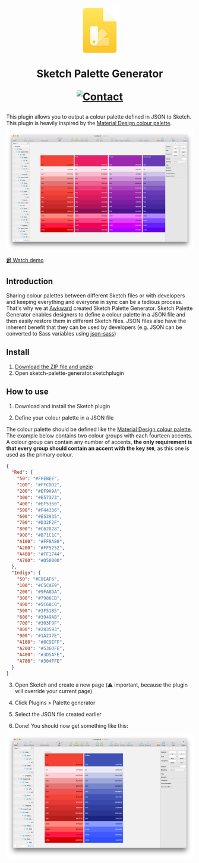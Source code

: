 <h1 align="center">
  <img src="Docs/icon.png" width="106" alt="icon"><br>
  Sketch Palette Generator<br>
  <p align="center">
  <a href="https://twitter.com/madeawkward">
    <img src="https://img.shields.io/badge/contact-madeawkward-blue.svg?style=flat" alt="Contact">
  </a>
  </p>
</h1>

This plugin allows you to output a colour palette defined in JSON to Sketch. This plugin is heavily inspired by the [Material Design colour palette](https://material.io/guidelines/style/color.html#color-color-palette).

![Screenshot](Docs/Screenshots/screenshot.png)

[📹 Watch demo](https://www.youtube.com/watch?v=bbrRPYByRx8)

## Introduction

Sharing colour palettes between different Sketch files or with developers and keeping everything and everyone in sync can be a tedious process. That's why we at [Awkward](https://awkward.co) created Sketch Palette Generator. Sketch Palette Generator enables designers to define a colour palette in a JSON file and then easily restore them in different Sketch files. JSON files also have the inherent benefit that they can be used by developers (e.g. JSON can be converted to Sass variables using [json-sass](https://github.com/acdlite/json-sass))

## Install

1. [Download the ZIP file and unzip](https://github.com/awkward/sketch-palette-generator/releases/download/v1.0/sketch-palette-generator.sketchplugin.zip)
2. Open sketch-palette-generator.sketchplugin

## How to use

1. Download and install the Sketch plugin

2. Define your colour palette in a JSON file

The colour palette should be defined like the [Material Design colour palette](https://material.io/guidelines/style/color.html#color-color-palette). The example below contains two colour groups with each fourteen accents. A colour group can contain any number of accents, **the only requirement is that every group should contain an accent with the key `500`**, as this one is used as the primary colour.

```json
{
  "Red": {
    "50": "#FFEBEE",
    "100": "#FFCDD2",
    "200": "#EF9A9A",
    "300": "#E57373",
    "400": "#EF5350",
    "500": "#F44336",
    "600": "#E53935",
    "700": "#D32F2F",
    "800": "#C62828",
    "900": "#B71C1C",
    "A100": "#FF8A80",
    "A200": "#FF5252",
    "A400": "#FF1744",
    "A700": "#D50000"
  },
  "Indigo": {
    "50": "#E8EAF6",
    "100": "#C5CAE9",
    "200": "#9FA8DA",
    "300": "#7986CB",
    "400": "#5C6BC0",
    "500": "#3F51B5",
    "600": "#3949AB",
    "700": "#303F9F",
    "800": "#283593",
    "900": "#1A237E",
    "A100": "#8C9EFF",
    "A200": "#536DFE",
    "A400": "#3D5AFE",
    "A700": "#304FFE"
  }
}
```

3. Open Sketch and create a new page (⚠️ important, because the plugin will override your current page)

3. Click Plugins > Palette generator

4. Select the JSON file created earlier

5. Done! You should now get something like this:

![Screenshot](Docs/Screenshots/screenshot-2.png)
